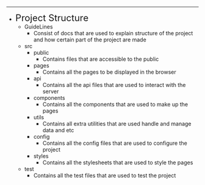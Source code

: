 ***
 *  <font size="5"> Project Structure </font>
     * GuideLines
        - Consist of docs that are used to explain structure of the project and how certain part of the project are made
    * src
        * public
          - Contains files that are accessible to the public
        * pages 
          - Contains all the pages to be displayed in the browser
        * api
          - Contains all the api files that are used to interact with the server
        * components
          - Contains all the components that are used to make up the pages
        * utils
          - Contains all extra utilities that are used handle and manage data and etc
        * config
            - Contains all the config files that are used to configure the project
        * styles 
            - Contains all the stylesheets that are used to style the pages
    * test
       - Contains all the test files that are used to test the project
    
      

                